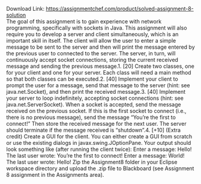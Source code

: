 Download Link: https://assignmentchef.com/product/solved-assignment-8-solution
<br>
The goal of this assignment is to gain experience with network programming, specifically with sockets in Java. This assignment will also require you to develop a server and client simultaneously, which is an important skill in itself. The client will allow the user to enter a simple message to be sent to the server and then will print the message entered by the previous user to connected to the server. The server, in turn, will continuously accept socket connections, storing the current received message and sending the previous message.1. [20] Create two classes, one for your client and one for your server. Each class will need a main method so that both classes can be executed.2. [40] Implement your client to prompt the user for a message, send that message to the server (hint: see java.net.Socket), and then print the received message.3. [40] Implement your server to loop indefinitely, accepting socket connections (hint: see java.net.ServerSocket). When a socket is accepted, send the message received on the previous socket. If this is the first socket to connect (i.e., there is no previous message), send the message “You’re the first to connect!” Then store the received message for the next user. The server should terminate if the message received is “shutdown”.4. [+10] (Extra credit) Create a GUI for the client. You can either create a GUI from scratch or use the existing dialogs in javax.swing.JOptionPane. Your output should look something like (after running the client twice): Enter a message: Hello! The last user wrote: You’re the first to connect! Enter a message: World! The last user wrote: Hello! Zip the Assignment8 folder in your Eclipse workspace directory and upload the .zip file to Blackboard (see Assignment 8 assignment in the Assignments area).